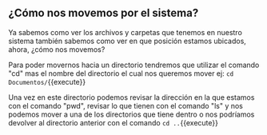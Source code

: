
## ¿Cómo nos movemos por el sistema?

Ya sabemos como ver los archivos y carpetas que tenemos en nuestro sistema también sabemos como ver en que posición estamos ubicados,  ahora, ¿cómo nos movemos?

Para poder movernos hacia un directorio tendremos que utilizar el  comando "cd" mas el nombre  del directorio el cual nos queremos mover ej: `cd Documentos/`{{execute}}

Una vez en este directorio podemos revisar la dirección en la que estamos con el comando "pwd",  revisar lo que tienen con el comando "ls"  y nos podemos mover a una de  los directorios que tiene dentro o nos podríamos devolver al directorio anterior con el comando `cd ..`{{execute}}


